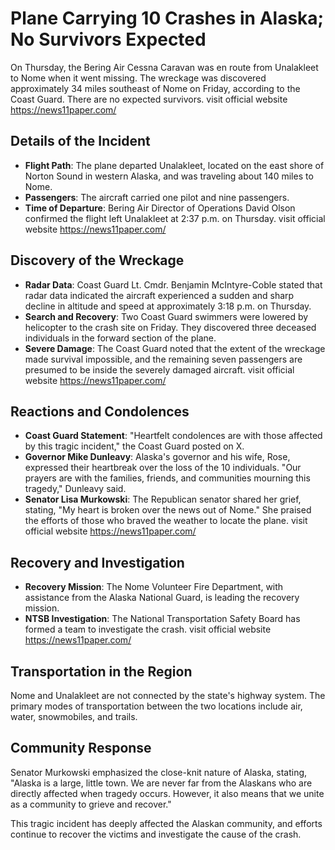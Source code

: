# Plane Carrying 10 Crashes in Alaska; No Survivors Expected

On Thursday, the Bering Air Cessna Caravan was en route from Unalakleet to Nome when it went missing. The wreckage was discovered approximately 34 miles southeast of Nome on Friday, according to the Coast Guard. There are no expected survivors.
visit official website https://news11paper.com/
## Details of the Incident

- **Flight Path**: The plane departed Unalakleet, located on the east shore of Norton Sound in western Alaska, and was traveling about 140 miles to Nome.
- **Passengers**: The aircraft carried one pilot and nine passengers.
- **Time of Departure**: Bering Air Director of Operations David Olson confirmed the flight left Unalakleet at 2:37 p.m. on Thursday.
visit official website https://news11paper.com/
## Discovery of the Wreckage

- **Radar Data**: Coast Guard Lt. Cmdr. Benjamin McIntyre-Coble stated that radar data indicated the aircraft experienced a sudden and sharp decline in altitude and speed at approximately 3:18 p.m. on Thursday.
- **Search and Recovery**: Two Coast Guard swimmers were lowered by helicopter to the crash site on Friday. They discovered three deceased individuals in the forward section of the plane.
- **Severe Damage**: The Coast Guard noted that the extent of the wreckage made survival impossible, and the remaining seven passengers are presumed to be inside the severely damaged aircraft.
visit official website https://news11paper.com/
## Reactions and Condolences

- **Coast Guard Statement**: "Heartfelt condolences are with those affected by this tragic incident," the Coast Guard posted on X.
- **Governor Mike Dunleavy**: Alaska's governor and his wife, Rose, expressed their heartbreak over the loss of the 10 individuals. "Our prayers are with the families, friends, and communities mourning this tragedy," Dunleavy said.
- **Senator Lisa Murkowski**: The Republican senator shared her grief, stating, "My heart is broken over the news out of Nome." She praised the efforts of those who braved the weather to locate the plane.
visit official website https://news11paper.com/
## Recovery and Investigation

- **Recovery Mission**: The Nome Volunteer Fire Department, with assistance from the Alaska National Guard, is leading the recovery mission.
- **NTSB Investigation**: The National Transportation Safety Board has formed a team to investigate the crash.
visit official website https://news11paper.com/
## Transportation in the Region

Nome and Unalakleet are not connected by the state's highway system. The primary modes of transportation between the two locations include air, water, snowmobiles, and trails.

## Community Response

Senator Murkowski emphasized the close-knit nature of Alaska, stating, "Alaska is a large, little town. We are never far from the Alaskans who are directly affected when tragedy occurs. However, it also means that we unite as a community to grieve and recover."

This tragic incident has deeply affected the Alaskan community, and efforts continue to recover the victims and investigate the cause of the crash.
